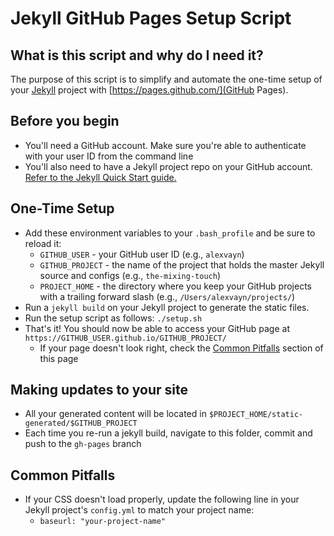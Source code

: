 # Jekyll GitHub Pages Setup Script

## What is this script and why do I need it?
The purpose of this script is to simplify and automate the one-time setup of your [Jekyll](https://jekyllrb.com/) project with [https://pages.github.com/](GitHub Pages).

## Before you begin
* You'll need a GitHub account. Make sure you're able to authenticate with your user ID from the command line
* You'll also need to have a Jekyll project repo on your GitHub account. [Refer to the Jekyll Quick Start guide.](https://jekyllrb.com/docs/quickstart)

## One-Time Setup
* Add these environment variables to your `.bash_profile` and be sure to reload it:
    * `GITHUB_USER` - your GitHub user ID (e.g., `alexvayn`)
    * `GITHUB_PROJECT` - the name of the project that holds the master Jekyll source and configs (e.g., `the-mixing-touch`)
    * `PROJECT_HOME` - the directory where you keep your GitHub projects with a trailing forward slash (e.g., `/Users/alexvayn/projects/`)
* Run a `jekyll build` on your Jekyll project to generate the static files.
* Run the setup script as follows: `./setup.sh`
* That's it! You should now be able to access your GitHub page at `https://GITHUB_USER.github.io/GITHUB_PROJECT/`
    * If your page doesn't look right, check the [Common Pitfalls](#pitfalls) section of this page

## Making updates to your site
* All your generated content will be located in `$PROJECT_HOME/static-generated/$GITHUB_PROJECT`
* Each time you re-run a jekyll build, navigate to this folder, commit and push to the `gh-pages` branch

## <a name="pitfalls"></a> Common Pitfalls
* If your CSS doesn't load properly, update the following line in your Jekyll project's `config.yml` to match your project name:
  * ```baseurl: "your-project-name"```
